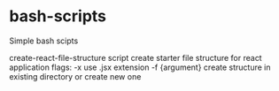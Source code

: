 # bash-scripts
Simple bash scipts 


create-react-file-structure script create starter file structure for react application
flags: -x use .jsx extension
       -f {argument} create structure in existing directory or create new one 
